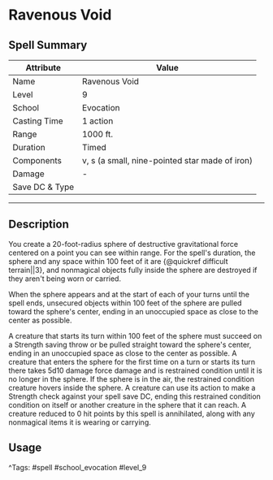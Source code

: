 # Ravenous Void

## Spell Summary

| Attribute        | Value                  |
|------------------|------------------------|
| Name             | Ravenous Void                 |
| Level            | 9                |
| School           | Evocation          |
| Casting Time     | 1 action              |
| Range            | 1000 ft.            |
| Duration         | Timed             |
| Components       | v, s (a small, nine-pointed star made of iron)             |
| Damage           | -               |
| Save DC & Type   |              |

---

## Description

You create a 20-foot-radius sphere of destructive gravitational force centered on a point you can see within range. For the spell's duration, the sphere and any space within 100 feet of it are {@quickref difficult terrain||3}, and nonmagical objects fully inside the sphere are destroyed if they aren't being worn or carried.

When the sphere appears and at the start of each of your turns until the spell ends, unsecured objects within 100 feet of the sphere are pulled toward the sphere's center, ending in an unoccupied space as close to the center as possible.

A creature that starts its turn within 100 feet of the sphere must succeed on a Strength saving throw or be pulled straight toward the sphere's center, ending in an unoccupied space as close to the center as possible. A creature that enters the sphere for the first time on a turn or starts its turn there takes 5d10 damage force damage and is restrained condition until it is no longer in the sphere. If the sphere is in the air, the restrained condition creature hovers inside the sphere. A creature can use its action to make a Strength check against your spell save DC, ending this restrained condition condition on itself or another creature in the sphere that it can reach. A creature reduced to 0 hit points by this spell is annihilated, along with any nonmagical items it is wearing or carrying.

## Usage


^Tags: #spell #school_evocation #level_9